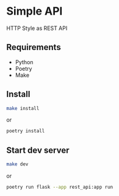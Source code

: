 # Simple API 

HTTP Style as REST API


## Requirements
* Python
* Poetry
* Make

## Install

```sh
make install
```

or

```sh
poetry install
```

## Start dev server

```sh
make dev
```

or

```sh
poetry run flask --app rest_api:app run
```